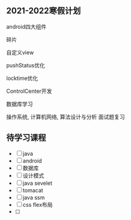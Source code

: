 ## 2021-2022寒假计划

android四大组件

碎片

自定义view

pushStatus优化

locktime优化

ControlCenter开发

数据库学习

操作系统, 计算机网络, 算法设计与分析 面试题复习



## 待学习课程

- [ ] java
- [ ] android
- [ ] 数据库
- [ ] 设计模式
- [ ] java sevelet
- [ ] tomacat
- [ ] java ssm
- [ ] css flex布局
- [ ] 
